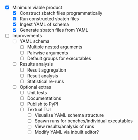 - [x] Minimum viable product
  - [x] Construct sbatch files programmatically
  - [x] Run constructed sbatch files
  - [x] Ingest YAML of schema
  - [x] Generate sbatch files from YAML
- [ ] Improvements
  - [ ] YAML schema
    - [ ] Multiple nested arguments
    - [ ] Pairwise arguments
    - [ ] Default groups for executables
  - [ ] Results analysis
    - [ ] Result aggregation
    - [ ] Result analysis
    - [ ] Statistical re-runs
  - [ ] Optional extras
    - [ ] Unit tests
    - [ ] Documentations
    - [ ] Publish to PyPI
    - [ ] Textual TUI
      - [ ] Visualise YAML schema structure
      - [ ] Spawn runs for benches/individual executables
      - [ ] View results/analysis of runs
      - [ ] Modify YAML via inbuilt editor?
